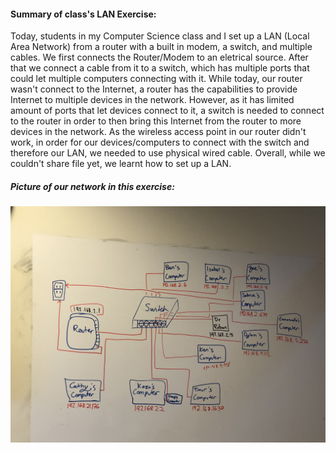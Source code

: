 
#### Summary of class's LAN Exercise:
Today, students in my Computer Science class and I set up a LAN (Local Area Network) from a router with a built in modem, a switch, and multiple cables. We first connects the Router/Modem to an eletrical source. After that we connect a cable from it to a switch, which has multiple ports that could let multiple computers connecting with it. While today, our router wasn't connect to the Internet, a router has the capabilities to provide Internet to multiple devices in the network. However, as it has limited amount of ports that let devices connect to it, a switch is needed to connect to the router in order to then bring this Internet from the router to more devices in the network. As the wireless access point in our router didn't work, in order for our devices/computers to connect with the switch and therefore our LAN, we needed to use physical wired cable. Overall, while we couldn't share file yet, we learnt how to set up a LAN.

##### Picture of our network in this exercise:
![](https://github.com/BrightChanges/Unit-4/blob/main/IMG_0396.jpg)
